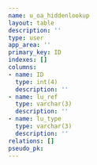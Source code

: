 ```yaml
---
name: u_oa_hiddenlookup
layout: table
description: ''
type: user
app_area: ''
primary_key: ID
indexes: []
columns:
- name: ID
  type: int(4)
  description: ''
- name: lu_ref
  type: varchar(3)
  description: ''
- name: lu_type
  type: varchar(3)
  description: ''
relations: []
pseudo_pk: 
---
```


